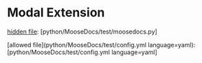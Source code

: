 # Modal Extension

[hidden file](python/MooseDocs/test/moosedocs.py): [python/MooseDocs/test/moosedocs.py]

[allowed file](python/MooseDocs/test/config.yml language=yaml): [python/MooseDocs/test/config.yml language=yaml]
